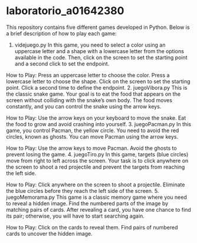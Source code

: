 # laboratorio_a01642380

This repository contains five different games developed in Python. Below is a brief description of how to play each game:

1. videjuego.py
In this game, you need to select a color using an uppercase letter and a shape with a lowercase letter from the options available in the code. Then, click on the screen to set the starting point and a second click to set the endpoint.

How to Play:
Press an uppercase letter to choose the color.
Press a lowercase letter to choose the shape.
Click on the screen to set the starting point.
Click a second time to define the endpoint.
2. juegoVibora.py
This is the classic snake game. Your goal is to eat the food that appears on the screen without colliding with the snake’s own body. The food moves constantly, and you can control the snake using the arrow keys.

How to Play:
Use the arrow keys on your keyboard to move the snake.
Eat the food to grow and avoid crashing into yourself.
3. juegoPacman.py
In this game, you control Pacman, the yellow circle. You need to avoid the red circles, known as ghosts. You can move Pacman using the arrow keys.

How to Play:
Use the arrow keys to move Pacman.
Avoid the ghosts to prevent losing the game.
4. juegoTiro.py
In this game, targets (blue circles) move from right to left across the screen. Your task is to click anywhere on the screen to shoot a red projectile and prevent the targets from reaching the left side.

How to Play:
Click anywhere on the screen to shoot a projectile.
Eliminate the blue circles before they reach the left side of the screen.
5. juegoMemorama.py
This game is a classic memory game where you need to reveal a hidden image. Find the numbered parts of the image by matching pairs of cards. After revealing a card, you have one chance to find its pair; otherwise, you will have to start searching again.

How to Play:
Click on the cards to reveal them.
Find pairs of numbered cards to uncover the hidden image.
